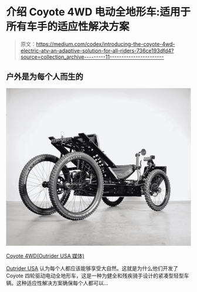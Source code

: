 # 介绍 Coyote 4WD 电动全地形车:适用于所有车手的适应性解决方案

> 原文：<https://medium.com/codex/introducing-the-coyote-4wd-electric-atv-an-adaptive-solution-for-all-riders-736ce193dfd4?source=collection_archive---------11----------------------->

## 户外是为每个人而生的

![](img/e64493e4ec02f90a51f4491e54b77e72.png)

[Coyote 4WD(Outrider USA 媒体)](https://outriderusa.com/products/coyote-quad-compact-electric-atv)

[Outrider USA](https://outriderusa.com/) 认为每个人都应该能够享受大自然。这就是为什么他们开发了 Coyote 四轮驱动电动全地形车，这是一种为健全和残疾骑手设计的紧凑型轻型车辆。这种适应性解决方案确保每个人都可以…